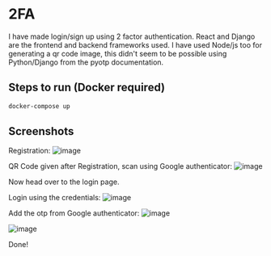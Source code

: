 # 2FA

I have made login/sign up using 2 factor authentication. React and Django are the frontend and backend frameworks used. 
I have used Node/js too for generating  a qr code image, 
this didn't seem to be possible using Python/Django from the pyotp documentation.

## Steps to run (Docker required)

```bash
docker-compose up
```

## Screenshots

Registration:
![image](https://user-images.githubusercontent.com/72970106/212763934-62fed44d-4431-4de5-aa75-ebbbcb75202d.png)

QR Code given after Registration, scan using Google authenticator:
![image](https://user-images.githubusercontent.com/72970106/212764047-8faf09ce-bca0-425f-91b7-cf77a20f4279.png)

Now head over to the login page.

Login using the credentials:
![image](https://user-images.githubusercontent.com/72970106/212764260-109490d8-ec30-498b-9096-a4703311ca3b.png)

Add the otp from Google authenticator:
![image](https://user-images.githubusercontent.com/72970106/212764603-1fc8e111-7348-46d6-84d4-a6d01b9cc465.png)

![image](https://user-images.githubusercontent.com/72970106/212764912-2568a40f-45dc-4c28-8449-3951378a4102.png)


Done!
